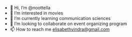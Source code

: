 - 👋 Hi, I’m @noottella
- 👀 I’m interested in movies
- 🌱 I’m currently learning communication sciences
- 💞️ I’m looking to collaborate on event organizing program
- 📫 How to reach me elisabethvindra@gmail.com

<!---
noottella/noottella is a ✨ special ✨ repository because its `README.md` (this file) appears on your GitHub profile.
You can click the Preview link to take a look at your changes.
--->
